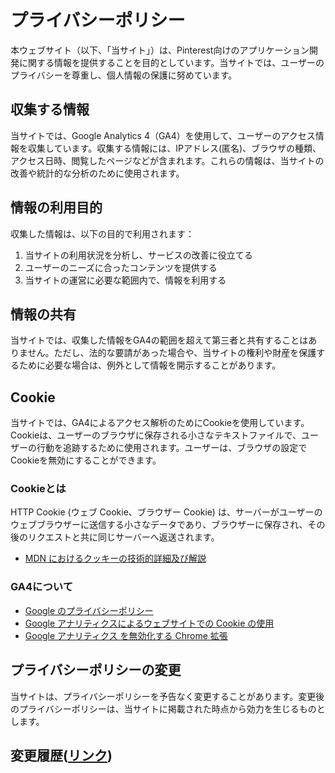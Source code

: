 # プライバシーポリシー

本ウェブサイト（以下、「当サイト」）は、Pinterest向けのアプリケーション開発に関する情報を提供することを目的としています。当サイトでは、ユーザーのプライバシーを尊重し、個人情報の保護に努めています。

## 収集する情報

当サイトでは、Google Analytics 4（GA4）を使用して、ユーザーのアクセス情報を収集しています。収集する情報には、IPアドレス(匿名)、ブラウザの種類、アクセス日時、閲覧したページなどが含まれます。これらの情報は、当サイトの改善や統計的な分析のために使用されます。

## 情報の利用目的

収集した情報は、以下の目的で利用されます：

1. 当サイトの利用状況を分析し、サービスの改善に役立てる
2. ユーザーのニーズに合ったコンテンツを提供する
3. 当サイトの運営に必要な範囲内で、情報を利用する

## 情報の共有

当サイトでは、収集した情報をGA4の範囲を超えて第三者と共有することはありません。ただし、法的な要請があった場合や、当サイトの権利や財産を保護するために必要な場合は、例外として情報を開示することがあります。

## Cookie

当サイトでは、GA4によるアクセス解析のためにCookieを使用しています。Cookieは、ユーザーのブラウザに保存される小さなテキストファイルで、ユーザーの行動を追跡するために使用されます。ユーザーは、ブラウザの設定でCookieを無効にすることができます。

### Cookieとは

HTTP Cookie (ウェブ Cookie、ブラウザー Cookie) は、サーバーがユーザーのウェブブラウザーに送信する小さなデータであり、ブラウザーに保存され、その後のリクエストと共に同じサーバーへ返送されます。

- [MDN におけるクッキーの技術的詳細及び解説](https://developer.mozilla.org/ja/docs/Web/HTTP/Cookies)

### GA4について

- [Google のプライバシーポリシー](https://policies.google.com/privacy?hl=ja)
- [Google アナリティクスによるウェブサイトでの Cookie の使用](https://developers.google.com/analytics/devguides/collection/analyticsjs/cookie-usage?csw=1)
- [Google アナリティクス を無効化する Chrome 拡張](https://tools.google.com/dlpage/gaoptout)

## プライバシーポリシーの変更

当サイトは、プライバシーポリシーを予告なく変更することがあります。変更後のプライバシーポリシーは、当サイトに掲載された時点から効力を生じるものとします。

## 変更履歴([リンク](./privacy_policy_cangelog.md))
